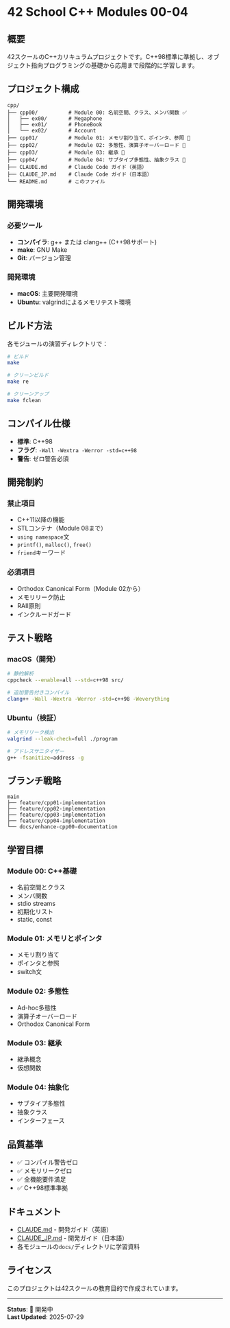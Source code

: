 # 42 School C++ Modules 00-04

## 概要

42スクールのC++カリキュラムプロジェクトです。C++98標準に準拠し、オブジェクト指向プログラミングの基礎から応用まで段階的に学習します。

## プロジェクト構成

```
cpp/
├── cpp00/          # Module 00: 名前空間、クラス、メンバ関数 ✅
│   ├── ex00/       # Megaphone
│   ├── ex01/       # PhoneBook  
│   └── ex02/       # Account
├── cpp01/          # Module 01: メモリ割り当て、ポインタ、参照 🚧
├── cpp02/          # Module 02: 多態性、演算子オーバーロード 🚧
├── cpp03/          # Module 03: 継承 🚧
├── cpp04/          # Module 04: サブタイプ多態性、抽象クラス 🚧
├── CLAUDE.md       # Claude Code ガイド（英語）
├── CLAUDE_JP.md    # Claude Code ガイド（日本語）
└── README.md       # このファイル
```

## 開発環境

### 必要ツール
- **コンパイラ**: g++ または clang++ (C++98サポート)
- **make**: GNU Make
- **Git**: バージョン管理

### 開発環境
- **macOS**: 主要開発環境
- **Ubuntu**: valgrindによるメモリテスト環境

## ビルド方法

各モジュールの演習ディレクトリで：

```bash
# ビルド
make

# クリーンビルド
make re

# クリーンアップ
make fclean
```

## コンパイル仕様

- **標準**: C++98
- **フラグ**: `-Wall -Wextra -Werror -std=c++98`
- **警告**: ゼロ警告必須

## 開発制約

### 禁止項目
- C++11以降の機能
- STLコンテナ（Module 08まで）
- `using namespace`文
- `printf()`, `malloc()`, `free()`
- `friend`キーワード

### 必須項目
- Orthodox Canonical Form（Module 02から）
- メモリリーク防止
- RAII原則
- インクルードガード

## テスト戦略

### macOS（開発）
```bash
# 静的解析
cppcheck --enable=all --std=c++98 src/

# 追加警告付きコンパイル
clang++ -Wall -Wextra -Werror -std=c++98 -Weverything
```

### Ubuntu（検証）
```bash
# メモリリーク検出
valgrind --leak-check=full ./program

# アドレスサニタイザー
g++ -fsanitize=address -g
```

## ブランチ戦略

```
main
├── feature/cpp01-implementation
├── feature/cpp02-implementation  
├── feature/cpp03-implementation
├── feature/cpp04-implementation
└── docs/enhance-cpp00-documentation
```

## 学習目標

### Module 00: C++基礎
- 名前空間とクラス
- メンバ関数
- stdio streams
- 初期化リスト
- static, const

### Module 01: メモリとポインタ
- メモリ割り当て
- ポインタと参照
- switch文

### Module 02: 多態性
- Ad-hoc多態性
- 演算子オーバーロード
- Orthodox Canonical Form

### Module 03: 継承
- 継承概念
- 仮想関数

### Module 04: 抽象化
- サブタイプ多態性
- 抽象クラス
- インターフェース

## 品質基準

- ✅ コンパイル警告ゼロ
- ✅ メモリリークゼロ
- ✅ 全機能要件満足
- ✅ C++98標準準拠

## ドキュメント

- [CLAUDE.md](CLAUDE.md) - 開発ガイド（英語）
- [CLAUDE_JP.md](CLAUDE_JP.md) - 開発ガイド（日本語）
- 各モジュールの`docs/`ディレクトリに学習資料

## ライセンス

このプロジェクトは42スクールの教育目的で作成されています。

---

**Status**: 🚧 開発中  
**Last Updated**: 2025-07-29